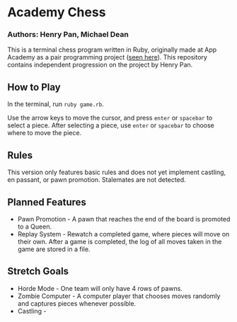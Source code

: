 # Academy Chess
### Authors: Henry Pan, Michael Dean

This is a terminal chess program written in Ruby, originally made at App Academy as a pair programming project ([seen here](https://github.com/henry-pan/AA-Classwork/tree/main/W4D3)). This repository contains independent progression on the project by Henry Pan.

## How to Play
In the terminal, run `ruby game.rb`.

Use the arrow keys to move the cursor, and press `enter` or `spacebar` to select a piece. After selecting a piece, use `enter` or `spacebar` to choose where to move the piece.

## Rules
This version only features basic rules and does not yet implement castling, en passant, or pawn promotion. Stalemates are not detected.

## Planned Features
- Pawn Promotion - A pawn that reaches the end of the board is promoted to a Queen.
- Replay System - Rewatch a completed game, where pieces will move on their own. After a game is completed, the log of all moves taken in the game are stored in a file.

## Stretch Goals
- Horde Mode - One team will only have 4 rows of pawns.
- Zombie Computer - A computer player that chooses moves randomly and captures pieces whenever possible.
- Castling - 
